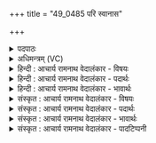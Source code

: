 +++
title = "49_0485 परि स्वानास"

+++
<details><summary>पदपाठः</summary>

प꣡रि꣢꣯। स्वा꣣ना꣡सः꣢। इ꣡न्द꣢꣯वः। म꣡दा꣢꣯य। ब꣣र्ह꣡णा꣢। गि꣣रा꣢। म꣡धो꣢꣯। अ꣣र्षन्ति। धा꣡र꣢꣯या। ४८५।
</details>

<details><summary>अधिमन्त्रम् (VC)</summary>

- पवमानः सोमः
- असितः काश्यपो देवलो वा
- गायत्री
- षड्जः
- पावमानं काण्डम्
</details>

<details><summary>हिन्दी : आचार्य रामनाथ वेदालंकार - विषयः</summary>

अगले मन्त्र में आनन्द-रसों का वर्णन है।
</details>

<details><summary>हिन्दी : आचार्य रामनाथ वेदालंकार - पदार्थः</summary>

पदार्थान्वयभाषाः -  हे (मधो) मधुर आनन्द से भरपूर सोम परमात्मन् ! (बर्हणा) श्रेष्ठ (गिरा) स्तुति वाणी के द्वारा (स्वानासः) आपसे झरते हुए (इन्दवः) आनन्द-रस (मदाय) मेरे उत्साह के लिए (धारया) धारा रूप में (परि अर्षन्ति) मेरे अन्तः करण में प्रवेश कर रहे हैं ॥९॥
</details>

<details><summary>हिन्दी : आचार्य रामनाथ वेदालंकार - भावार्थः</summary>

भावार्थभाषाः -  भक्ति में लीन मन से स्तोता जन जब परमात्मा की आराधना करते हैं, तब उन्हें परम आनन्द की अनुभूति होती है ॥९॥
</details>

<details><summary>संस्कृत : आचार्य रामनाथ वेदालंकार - विषयः</summary>

अथानन्दरसान् वर्णयति।
</details>

<details><summary>संस्कृत : आचार्य रामनाथ वेदालंकार - पदार्थः</summary>

पदार्थान्वयभाषाः -  हे (मधो) मधुरानन्द सोम परमात्मन् ! अत्र पादादित्वात् आद्युदात्तः सम्बुद्धिस्वरः। (बर्हणा) बर्हणया श्रेष्ठया। बर्ह प्राधान्ये, भ्वादिः। बर्हणा प्रातिपदिकात् तृतीयैकवचने ‘सुपां सुलुक्०’ इति पूर्वसवर्णदीर्घः। (गिरा) वेदवाचा (स्वानासः) सुवानाः, त्वत्तः अभिषूयमाणाः (इन्दवः) आनन्दरसाः (मदाय) मम हर्षाय, उत्साहायेत्यर्थः (धारया) धारारूपेण (परि अर्षन्ति) मदीयं मानसं प्रविशन्ति। ऋषिर्गत्यर्थः ॥९॥
</details>

<details><summary>संस्कृत : आचार्य रामनाथ वेदालंकार - भावार्थः</summary>

भावार्थभाषाः -  भक्तिलीनेन मनसा स्तोतारो यदा परमात्मानमाराध्नुवन्ति तदा तैः परमानन्दोऽनुभूयते ॥९॥
</details>

<details><summary>संस्कृत : आचार्य रामनाथ वेदालंकार - पादटिप्पनी</summary>

टिप्पणी:   १. ऋ० ९।१०।४, ‘स्वानास’, ‘मधो’ इत्यत्र ‘सुवानास’, ‘सुता’ इति पाठः। साम० ११२२।
</details>
